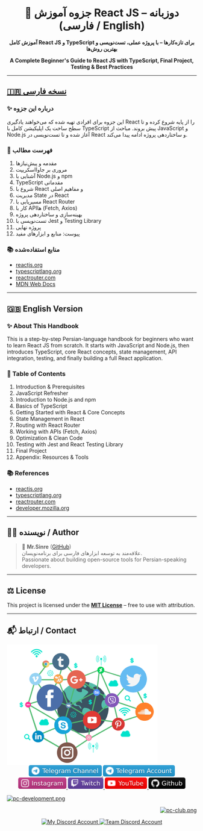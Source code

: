 <div align="center">

# 📘 جزوه آموزش React JS – دوزبانه (فارسی / English)

**آموزش کامل React JS و TypeScript برای تازه‌کارها – با پروژه عملی، تست‌نویسی و بهترین روش‌ها**

**A Complete Beginner's Guide to React JS with TypeScript, Final Project, Testing & Best Practices**

</div>

---

## [🇮🇷 نسخه فارسی](./persian/Table%20of%20Contents%20-%20React%20JS%20Tutorial%20for%20Beginners.markdown)

### ✨ درباره این جزوه

این جزوه برای افرادی تهیه شده که می‌خواهند یادگیری React را از پایه شروع کرده و تا سطح ساخت یک اپلیکیشن کامل با TypeScript پیش بروند. مباحث از JavaScript و Node.js آغاز شده و تا تست‌نویسی در React و ساختاردهی پروژه ادامه پیدا می‌کند.

### 🧾 فهرست مطالب

1. مقدمه و پیش‌نیازها  
2. مروری بر جاوااسکریپت  
3. آشنایی با Node.js و npm  
4. TypeScript مقدماتی  
5. شروع با React و مفاهیم اصلی  
6. مدیریت State در React  
7. مسیریابی با React Router  
8. کار با APIها (Fetch, Axios)  
9. بهینه‌سازی و ساختاردهی پروژه  
10. تست‌نویسی با Jest و Testing Library  
11. پروژه نهایی  
12. پیوست: منابع و ابزارهای مفید

### 📚 منابع استفاده‌شده

- [reactjs.org](https://reactjs.org/)
- [typescriptlang.org](https://www.typescriptlang.org/)
- [reactrouter.com](https://reactrouter.com/)
- [MDN Web Docs](https://developer.mozilla.org/)

---

## 🇬🇧 English Version

### ✨ About This Handbook

This is a step-by-step Persian-language handbook for beginners who want to learn React JS from scratch. It starts with JavaScript and Node.js, then introduces TypeScript, core React concepts, state management, API integration, testing, and finally building a full React application.

### 📖 Table of Contents

1. Introduction & Prerequisites  
2. JavaScript Refresher  
3. Introduction to Node.js and npm  
4. Basics of TypeScript  
5. Getting Started with React & Core Concepts  
6. State Management in React  
7. Routing with React Router  
8. Working with APIs (Fetch, Axios)  
9. Optimization & Clean Code  
10. Testing with Jest and React Testing Library  
11. Final Project  
12. Appendix: Resources & Tools

### 📚 References

- [reactjs.org](https://reactjs.org/)
- [typescriptlang.org](https://www.typescriptlang.org/)
- [reactrouter.com](https://reactrouter.com/)
- [developer.mozilla.org](https://developer.mozilla.org/)

---

## 🧑‍💻 نویسنده / Author

> 👤 **Mr.Sinre** ([GitHub](https://github.com/sobhan-srza))  
> علاقه‌مند به توسعه ابزارهای فارسی برای برنامه‌نویسان.  
> Passionate about building open-source tools for Persian-speaking developers.

---

## ⚖️ License

This project is licensed under the **[MIT License](./LICENSE)** – free to use with attribution.

---

## 📬 ارتباط / Contact
<div align="center">
  <a href="https://srza.ir" target="_blank">
   <img align="left" src="https://raw.githubusercontent.com/Sobhan-SRZA/Sobhan-SRZA/refs/heads/main/images/social.png" alt="Sobhan-SRZA social" width=400px>
  </a>

  <a href="https://t.me/d_opa_mine" target="_blank">
   <img alt="Telegram"
    src="https://raw.githubusercontent.com/Sobhan-SRZA/Sobhan-SRZA/refs/heads/main/images/telegram-ch.svg"
    height="30" />
  </a>

  <a href="https://t.me/Sobhan_SRZA" target="_blank">
   <img alt="Telegram"
    src="https://raw.githubusercontent.com/Sobhan-SRZA/Sobhan-SRZA/refs/heads/main/images/telegram-ac.svg"
    height="30" />
  </a>

  <a href="https://www.instagram.com/mr.sinre?igsh=cWk1aHdhaGRnOGg%3D&utm_source=qr" target="_blank">
   <img alt="Instagram"
    src="https://raw.githubusercontent.com/Sobhan-SRZA/Sobhan-SRZA/refs/heads/main/images/instagram.svg"
    height="30" />
  </a>

  <a href="https://www.twitch.tv/sobhan_srza" target="_blank">
   <img alt="Twitch"
    src="https://raw.githubusercontent.com/Sobhan-SRZA/Sobhan-SRZA/refs/heads/main/images/twitch.svg"
    height="30" />
  </a>

  <a href="https://www.youtube.com/@mr_sinre?app=desktop&sub_confirmation=1" target="_blank">
   <img alt="YouTube"
    src="https://raw.githubusercontent.com/Sobhan-SRZA/Sobhan-SRZA/refs/heads/main/images/youtube.svg"
    height="30" />
  </a>
  
  <a href="https://github.com/Sobhan-SRZA" target="_blank">
   <img alt="Github"
    src="https://raw.githubusercontent.com/Sobhan-SRZA/Sobhan-SRZA/refs/heads/main/images/github.svg"
    height="30" />
  </a>
  
  <p align="left">
   <a href="https://discord.gg/xh2S2h67UW" target="_blank">
    <img src="https://discord.com/api/guilds/1054814674979409940/widget.png?style=banner2" alt="pc-development.png">
   </a>
  </p>

  <p align="right">
   <a href="https://discord.gg/54zDNTAymF" target="_blank">
    <img src="https://discord.com/api/guilds/1181764925874507836/widget.png?style=banner2" alt="pc-club.png">
   </a>
  </p>

  <div align="center">
   <a href="https://discord.com/users/865630940361785345" target="_blank">
    <img alt="My Discord Account" src="https://discord.c99.nl/widget/theme-1/865630940361785345.png" />
   </a>
    <a href="https://discord.com/users/986314682547716117" target="_blank" align="right">
    <img alt="Team Discord Account" src="https://discord.c99.nl/widget/theme-1/986314682547716117.png" />
   </a>
  </div>

</div>